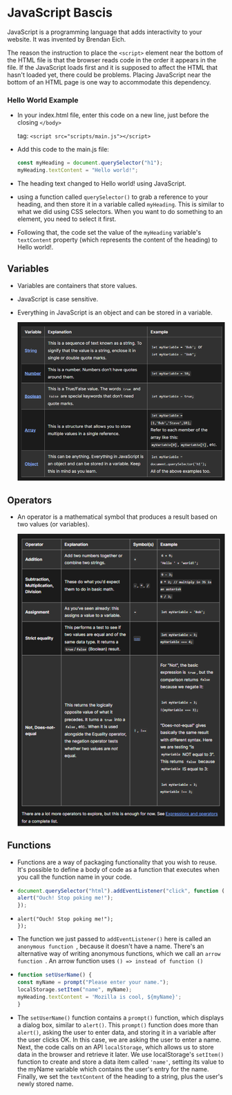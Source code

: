 
# JavaScript Bascis

JavaScript is a programming language that adds interactivity to your website. It was invented by Brendan Eich.

The reason the instruction to place the `<script>` element near the bottom of the HTML file is that the browser reads code in the order it appears in the file. If the JavaScript loads first and it is supposed to affect the HTML that hasn't loaded yet, there could be problems. Placing JavaScript near the bottom of an HTML page is one way to accommodate this dependency. 

### Hello World Example

- In your index.html file, enter this code on a new line, just before the closing `</body>` 

  tag: `<script src="scripts/main.js"></script>`
- Add this code to the main.js file:

  ```JavaScript
  const myHeading = document.querySelector("h1");
  myHeading.textContent = "Hello world!";
  ```

- The heading text changed to Hello world! using JavaScript. 

- using a function called `querySelector()` to grab a reference to your heading, and then store it in a variable called `myHeading`. This is similar to what we did using CSS selectors. When you want to do something to an element, you need to select it first.
- Following that, the code set the value of the `myHeading` variable's `textContent` property (which represents the content of the heading) to Hello world!.


## Variables

- Variables are containers that store values. 
- JavaScript is case sensitive. 
- Everything in JavaScript is an object and can be stored in a variable. 

  ![Alt text](image.png)

## Operators

- An operator is a mathematical symbol that produces a result based on two values (or variables).
 
  ![Alt text](image-1.png)


## Functions

- Functions are a way of packaging functionality that you wish to reuse. It's possible to define a body of code as a function that executes when you call the function name in your code.

- ```JavaScript
  document.querySelector("html").addEventListener("click", function () {
  alert("Ouch! Stop poking me!");
  });
  ```

- ```JavaScriptdocument.querySelector("html").addEventListener("click", () => {
  alert("Ouch! Stop poking me!");
  });
  ```

- The function we just passed to `addEventListener()` here is called an `anonymous function `, because it doesn't have a name. There's an alternative way of writing anonymous functions, which we call an `arrow function `. An arrow function uses `() => instead of function ()`

- ```JavaScript
  function setUserName() {
  const myName = prompt("Please enter your name.");
  localStorage.setItem("name", myName);
  myHeading.textContent = 'Mozilla is cool, ${myName}';
  }
  ```

- The `setUserName()` function contains a `prompt()` function, which displays a dialog box, similar to `alert()`. This `prompt()` function does more than `alert()`, asking the user to enter data, and storing it in a variable after the user clicks OK. In this case, we are asking the user to enter a name. Next, the code calls on an API `localStorage`, which allows us to store data in the browser and retrieve it later. We use localStorage's `setItem()` function to create and store a data item called `'name'`, setting its value to the myName variable which contains the user's entry for the name. Finally, we set the `textContent` of the heading to a string, plus the user's newly stored name.










